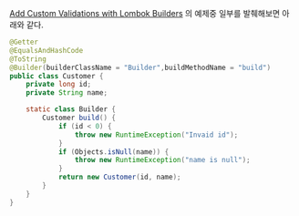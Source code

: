 
[Add Custom Validations with Lombok Builders](https://trguduru.github.io/2019/06/add-custom-validations-with-lombok-builders/) 의 예제중 일부를 발췌해보면 아래와 같다.

```java
@Getter
@EqualsAndHashCode
@ToString
@Builder(builderClassName = "Builder",buildMethodName = "build")
public class Customer {
    private long id;
    private String name;

    static class Builder {
        Customer build() {
            if (id < 0) {
                throw new RuntimeException("Invaid id");
            }
            if (Objects.isNull(name)) {
                throw new RuntimeException("name is null");
            }
            return new Customer(id, name);
        }
    }
}
```

<br>

